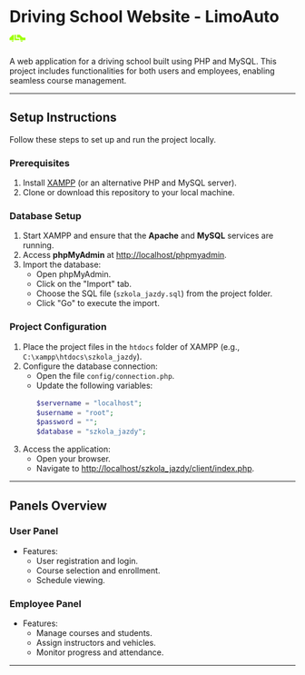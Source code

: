 # Driving School Website - LimoAuto <img src="public/logo.svg" style="width: 1em;">

A web application for a driving school built using PHP and MySQL. This project includes functionalities for both users and employees, enabling seamless course management.

---

## Setup Instructions

Follow these steps to set up and run the project locally.

### Prerequisites
1. Install [XAMPP](https://www.apachefriends.org/index.html) (or an alternative PHP and MySQL server).
2. Clone or download this repository to your local machine.

### Database Setup
1. Start XAMPP and ensure that the **Apache** and **MySQL** services are running.
2. Access **phpMyAdmin** at [http://localhost/phpmyadmin](http://localhost/phpmyadmin).
3. Import the database:
   - Open phpMyAdmin.
   - Click on the "Import" tab.
   - Choose the SQL file (`szkola_jazdy.sql`) from the project folder.
   - Click "Go" to execute the import.

### Project Configuration
1. Place the project files in the `htdocs` folder of XAMPP (e.g., `C:\xampp\htdocs\szkola_jazdy`).
2. Configure the database connection:
   - Open the file `config/connection.php`.
   - Update the following variables:
     ```php
     $servername = "localhost";
     $username = "root";
     $password = "";
     $database = "szkola_jazdy";
     ```
3. Access the application:
   - Open your browser.
   - Navigate to [http://localhost/szkola_jazdy/client/index.php](http://localhost/szkola_jazdy/client/index.php).

---

## Panels Overview

### User Panel
- Features:
  - User registration and login.
  - Course selection and enrollment.
  - Schedule viewing.

### Employee Panel
- Features:
  - Manage courses and students.
  - Assign instructors and vehicles.
  - Monitor progress and attendance.

---